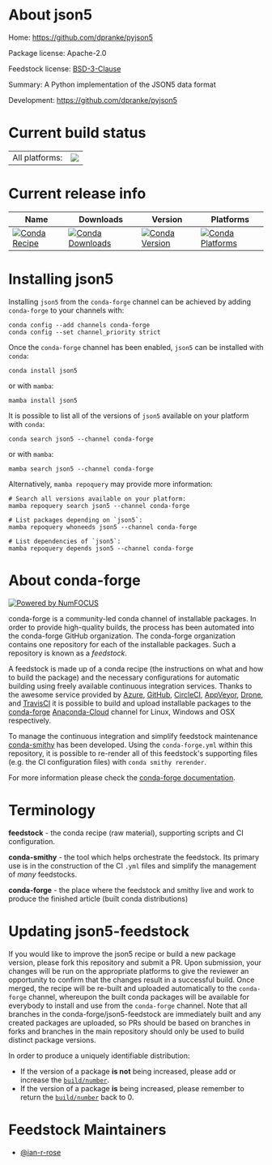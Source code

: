 About json5
===========

Home: https://github.com/dpranke/pyjson5

Package license: Apache-2.0

Feedstock license: [BSD-3-Clause](https://github.com/conda-forge/json5-feedstock/blob/main/LICENSE.txt)

Summary: A Python implementation of the JSON5 data format

Development: https://github.com/dpranke/pyjson5

Current build status
====================


<table><tr><td>All platforms:</td>
    <td>
      <a href="https://dev.azure.com/conda-forge/feedstock-builds/_build/latest?definitionId=6973&branchName=main">
        <img src="https://dev.azure.com/conda-forge/feedstock-builds/_apis/build/status/json5-feedstock?branchName=main">
      </a>
    </td>
  </tr>
</table>

Current release info
====================

| Name | Downloads | Version | Platforms |
| --- | --- | --- | --- |
| [![Conda Recipe](https://img.shields.io/badge/recipe-json5-green.svg)](https://anaconda.org/conda-forge/json5) | [![Conda Downloads](https://img.shields.io/conda/dn/conda-forge/json5.svg)](https://anaconda.org/conda-forge/json5) | [![Conda Version](https://img.shields.io/conda/vn/conda-forge/json5.svg)](https://anaconda.org/conda-forge/json5) | [![Conda Platforms](https://img.shields.io/conda/pn/conda-forge/json5.svg)](https://anaconda.org/conda-forge/json5) |

Installing json5
================

Installing `json5` from the `conda-forge` channel can be achieved by adding `conda-forge` to your channels with:

```
conda config --add channels conda-forge
conda config --set channel_priority strict
```

Once the `conda-forge` channel has been enabled, `json5` can be installed with `conda`:

```
conda install json5
```

or with `mamba`:

```
mamba install json5
```

It is possible to list all of the versions of `json5` available on your platform with `conda`:

```
conda search json5 --channel conda-forge
```

or with `mamba`:

```
mamba search json5 --channel conda-forge
```

Alternatively, `mamba repoquery` may provide more information:

```
# Search all versions available on your platform:
mamba repoquery search json5 --channel conda-forge

# List packages depending on `json5`:
mamba repoquery whoneeds json5 --channel conda-forge

# List dependencies of `json5`:
mamba repoquery depends json5 --channel conda-forge
```


About conda-forge
=================

[![Powered by
NumFOCUS](https://img.shields.io/badge/powered%20by-NumFOCUS-orange.svg?style=flat&colorA=E1523D&colorB=007D8A)](https://numfocus.org)

conda-forge is a community-led conda channel of installable packages.
In order to provide high-quality builds, the process has been automated into the
conda-forge GitHub organization. The conda-forge organization contains one repository
for each of the installable packages. Such a repository is known as a *feedstock*.

A feedstock is made up of a conda recipe (the instructions on what and how to build
the package) and the necessary configurations for automatic building using freely
available continuous integration services. Thanks to the awesome service provided by
[Azure](https://azure.microsoft.com/en-us/services/devops/), [GitHub](https://github.com/),
[CircleCI](https://circleci.com/), [AppVeyor](https://www.appveyor.com/),
[Drone](https://cloud.drone.io/welcome), and [TravisCI](https://travis-ci.com/)
it is possible to build and upload installable packages to the
[conda-forge](https://anaconda.org/conda-forge) [Anaconda-Cloud](https://anaconda.org/)
channel for Linux, Windows and OSX respectively.

To manage the continuous integration and simplify feedstock maintenance
[conda-smithy](https://github.com/conda-forge/conda-smithy) has been developed.
Using the ``conda-forge.yml`` within this repository, it is possible to re-render all of
this feedstock's supporting files (e.g. the CI configuration files) with ``conda smithy rerender``.

For more information please check the [conda-forge documentation](https://conda-forge.org/docs/).

Terminology
===========

**feedstock** - the conda recipe (raw material), supporting scripts and CI configuration.

**conda-smithy** - the tool which helps orchestrate the feedstock.
                   Its primary use is in the construction of the CI ``.yml`` files
                   and simplify the management of *many* feedstocks.

**conda-forge** - the place where the feedstock and smithy live and work to
                  produce the finished article (built conda distributions)


Updating json5-feedstock
========================

If you would like to improve the json5 recipe or build a new
package version, please fork this repository and submit a PR. Upon submission,
your changes will be run on the appropriate platforms to give the reviewer an
opportunity to confirm that the changes result in a successful build. Once
merged, the recipe will be re-built and uploaded automatically to the
`conda-forge` channel, whereupon the built conda packages will be available for
everybody to install and use from the `conda-forge` channel.
Note that all branches in the conda-forge/json5-feedstock are
immediately built and any created packages are uploaded, so PRs should be based
on branches in forks and branches in the main repository should only be used to
build distinct package versions.

In order to produce a uniquely identifiable distribution:
 * If the version of a package **is not** being increased, please add or increase
   the [``build/number``](https://docs.conda.io/projects/conda-build/en/latest/resources/define-metadata.html#build-number-and-string).
 * If the version of a package **is** being increased, please remember to return
   the [``build/number``](https://docs.conda.io/projects/conda-build/en/latest/resources/define-metadata.html#build-number-and-string)
   back to 0.

Feedstock Maintainers
=====================

* [@ian-r-rose](https://github.com/ian-r-rose/)


